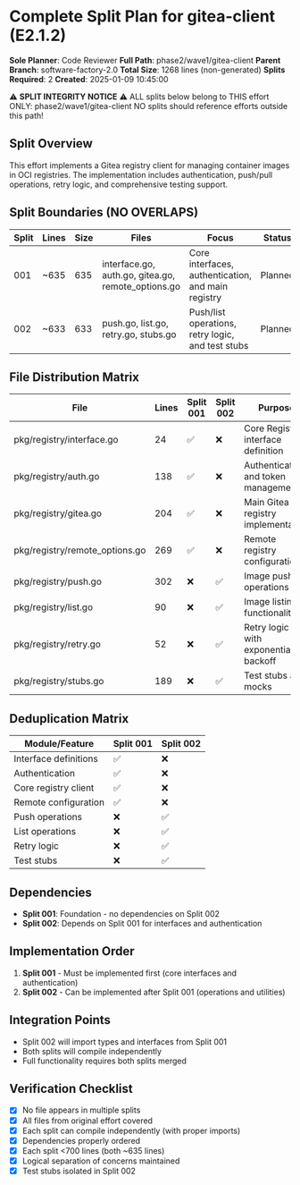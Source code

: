 # Complete Split Plan for gitea-client (E2.1.2)
**Sole Planner**: Code Reviewer
**Full Path**: phase2/wave1/gitea-client
**Parent Branch**: software-factory-2.0
**Total Size**: 1268 lines (non-generated)
**Splits Required**: 2
**Created**: 2025-01-09 10:45:00

⚠️ **SPLIT INTEGRITY NOTICE** ⚠️
ALL splits below belong to THIS effort ONLY: phase2/wave1/gitea-client
NO splits should reference efforts outside this path!

## Split Overview
This effort implements a Gitea registry client for managing container images in OCI registries. The implementation includes authentication, push/pull operations, retry logic, and comprehensive testing support.

## Split Boundaries (NO OVERLAPS)
| Split | Lines | Size | Files | Focus | Status |
|-------|-------|------|-------|-------|--------|
| 001   | ~635  | 635  | interface.go, auth.go, gitea.go, remote_options.go | Core interfaces, authentication, and main registry | Planned |
| 002   | ~633  | 633  | push.go, list.go, retry.go, stubs.go | Push/list operations, retry logic, and test stubs | Planned |

## File Distribution Matrix
| File | Lines | Split 001 | Split 002 | Purpose |
|------|-------|-----------|-----------|---------|
| pkg/registry/interface.go | 24 | ✅ | ❌ | Core Registry interface definition |
| pkg/registry/auth.go | 138 | ✅ | ❌ | Authentication and token management |
| pkg/registry/gitea.go | 204 | ✅ | ❌ | Main Gitea registry implementation |
| pkg/registry/remote_options.go | 269 | ✅ | ❌ | Remote registry configuration |
| pkg/registry/push.go | 302 | ❌ | ✅ | Image push operations |
| pkg/registry/list.go | 90 | ❌ | ✅ | Image listing functionality |
| pkg/registry/retry.go | 52 | ❌ | ✅ | Retry logic with exponential backoff |
| pkg/registry/stubs.go | 189 | ❌ | ✅ | Test stubs and mocks |

## Deduplication Matrix
| Module/Feature | Split 001 | Split 002 |
|----------------|-----------|-----------|
| Interface definitions | ✅ | ❌ |
| Authentication | ✅ | ❌ |
| Core registry client | ✅ | ❌ |
| Remote configuration | ✅ | ❌ |
| Push operations | ❌ | ✅ |
| List operations | ❌ | ✅ |
| Retry logic | ❌ | ✅ |
| Test stubs | ❌ | ✅ |

## Dependencies
- **Split 001**: Foundation - no dependencies on Split 002
- **Split 002**: Depends on Split 001 for interfaces and authentication

## Implementation Order
1. **Split 001** - Must be implemented first (core interfaces and authentication)
2. **Split 002** - Can be implemented after Split 001 (operations and utilities)

## Integration Points
- Split 002 will import types and interfaces from Split 001
- Both splits will compile independently
- Full functionality requires both splits merged

## Verification Checklist
- [x] No file appears in multiple splits
- [x] All files from original effort covered
- [x] Each split can compile independently (with proper imports)
- [x] Dependencies properly ordered
- [x] Each split <700 lines (both ~635 lines)
- [x] Logical separation of concerns maintained
- [x] Test stubs isolated in Split 002